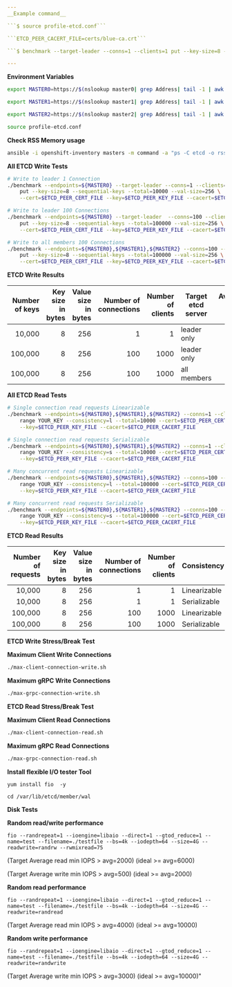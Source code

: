```yaml
---
__Example command__  

```$ source profile-etcd.conf```

```ETCD_PEER_CACERT_FILE=certs/blue-ca.crt```

```$ benchmark --target-leader --conns=1 --clients=1 put --key-size=8 --sequential-keys --total=10000 --val-size=25 --cert=$ETCD_PEER_CERT_FILE --key=$ETCD_PEER_KEY_FILE --cacert=$ETCD_PEER_CACERT_FILE --endpoints=$ETCD_LISTEN_CLIENT_URLS```

---
```


__Environment Variables__  

```sh
export MASTER0=https://$(nslookup master0| grep Address| tail -1 | awk '{print $2}'):2379

export MASTER1=https://$(nslookup master1| grep Address| tail -1 | awk '{print $2}'):2379

export MASTER2=https://$(nslookup master2| grep Address| tail -1 | awk '{print $2}'):2379

source profile-etcd.conf
```

__Check RSS Memory usage__

```sh
ansible -i openshift-inventory masters -m command -a "ps -C etcd -o rss="
```

__All ETCD Write Tests__

```sh
# Write to leader 1 Connection
./benchmark --endpoints=${MASTER0} --target-leader --conns=1 --clients=1 \
    put --key-size=8 --sequential-keys --total=10000 --val-size=256 \
    --cert=$ETCD_PEER_CERT_FILE --key=$ETCD_PEER_KEY_FILE --cacert=$ETCD_PEER_CACERT_FILE

# Write to leader 100 Connections
./benchmark --endpoints=${MASTER0} --target-leader  --conns=100 --clients=1000 \
    put --key-size=8 --sequential-keys --total=100000 --val-size=256 \
    --cert=$ETCD_PEER_CERT_FILE --key=$ETCD_PEER_KEY_FILE --cacert=$ETCD_PEER_CACERT_FILE

# Write to all members 100 Connections
./benchmark --endpoints=${MASTER0},${MASTER1},${MASTER2} --conns=100 --clients=1000 \
    put --key-size=8 --sequential-keys --total=100000 --val-size=256 \
    --cert=$ETCD_PEER_CERT_FILE --key=$ETCD_PEER_KEY_FILE --cacert=$ETCD_PEER_CACERT_FILE
```

__ETCD Write Results__

| Number of keys | Key size in bytes | Value size in bytes | Number of connections | Number of clients | Target etcd server | Average write QPS | Average latency per request | Average server RSS |
|---------------:|------------------:|--------------------:|----------------------:|------------------:|--------------------|------------------:|----------------------------:|-------------------:|
| 10,000 | 8 | 256 | 1 | 1 | leader only | 161 | 0.0062s | 219MB |
| 100,000 | 8 | 256 | 100 | 1000 | leader only | 5112| 0.1942s |  387MB |
| 100,000 | 8 | 256 | 100 | 1000 | all members |  5692 | 0.1738s |  468MB |

__All ETCD Read Tests__

```sh
# Single connection read requests Linearizable
./benchmark --endpoints=${MASTER0},${MASTER1},${MASTER2} --conns=1 --clients=1 \
    range YOUR_KEY --consistency=l --total=10000 --cert=$ETCD_PEER_CERT_FILE \
    --key=$ETCD_PEER_KEY_FILE --cacert=$ETCD_PEER_CACERT_FILE

# Single connection read requests Serializable
./benchmark --endpoints=${MASTER0},${MASTER1},${MASTER2} --conns=1 --clients=1 \
    range YOUR_KEY --consistency=s --total=10000 --cert=$ETCD_PEER_CERT_FILE \
    --key=$ETCD_PEER_KEY_FILE --cacert=$ETCD_PEER_CACERT_FILE

# Many concurrent read requests Linearizable
./benchmark --endpoints=${MASTER0},${MASTER1},${MASTER2} --conns=100 --clients=1000 \
    range YOUR_KEY --consistency=l --total=100000 --cert=$ETCD_PEER_CERT_FILE \
    --key=$ETCD_PEER_KEY_FILE --cacert=$ETCD_PEER_CACERT_FILE

# Many concurrent read requests Serializable
./benchmark --endpoints=${MASTER0},${MASTER1},${MASTER2} --conns=100 --clients=1000 \
    range YOUR_KEY --consistency=s --total=100000 --cert=$ETCD_PEER_CERT_FILE \
    --key=$ETCD_PEER_KEY_FILE --cacert=$ETCD_PEER_CACERT_FILE
```

__ETCD Read Results__

| Number of requests | Key size in bytes | Value size in bytes | Number of connections | Number of clients | Consistency | Average read QPS | Average latency per request |
|-------------------:|------------------:|--------------------:|----------------------:|------------------:|-------------|-----------------:|----------------------------:|
| 10,000 | 8 | 256 | 1 | 1 | Linearizable | 640 | 0.0016s |
| 10,000 | 8 | 256 | 1 | 1 | Serializable | 1900 | 0.0005s |
| 100,000 | 8 | 256 | 100 | 1000 | Linearizable | 14349 | 0.0663s |
| 100,000 | 8 | 256 | 100 | 1000 | Serializable | 18394 | 0.0495s |

__ETCD Write Stress/Break Test__

__Maximum Client Write Connections__

```sh
./max-client-connection-write.sh
```
__Maximum gRPC Write Connections__

```sh
./max-grpc-connection-write.sh
```

__ETCD Read Stress/Break Test__

__Maximum Client Read Connections__

```sh
./max-client-connection-read.sh
```
__Maximum gRPC Read Connections__

```sh
./max-grpc-connection-read.sh
```


__Install flexible I/O tester Tool__

```yum install fio  -y```

```cd /var/lib/etcd/member/wal```

__Disk Tests__

__Random read/write performance__

```fio --randrepeat=1 --ioengine=libaio --direct=1 --gtod_reduce=1 --name=test --filename=./testfile --bs=4k --iodepth=64 --size=4G --readwrite=randrw --rwmixread=75```

(Target Average read min IOPS > avg=2000) (ideal >= avg=6000)

(Target Average write min IOPS > avg=500) (ideal >= avg=2000)

__Random read performance__

```fio --randrepeat=1 --ioengine=libaio --direct=1 --gtod_reduce=1 --name=test --filename=./testfile --bs=4k --iodepth=64 --size=4G --readwrite=randread```

(Target Average read min IOPS > avg=4000) (ideal >= avg=10000)

__Random write performance__

```fio --randrepeat=1 --ioengine=libaio --direct=1 --gtod_reduce=1 --name=test --filename=./testfile --bs=4k --iodepth=64 --size=4G --readwrite=randwrite```

(Target Average write min IOPS > avg=3000) (ideal >= avg=10000)"
